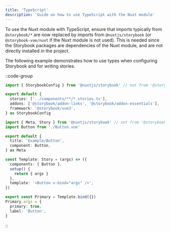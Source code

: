 ```yaml
---
title: 'TypeScript'
description: 'Guide on how to use TypeScript with the Nuxt module'
---
```


To use the Nuxt module with TypeScript, ensure that imports typically from `@storybook/*` are now replaced by imports from `@nuxtjs/storybook` (or `@storybook-vue/nuxt` if the Nuxt module is not used). This is needed since the Storybook packages are dependencies of the Nuxt module, and are not directly installed in the project.

The following example demonstrates how to use types when configuring Storybook and for writing stories.

::code-group

```typescript [.storybook/main.ts]
import { StorybookConfig } from '@nuxtjs/storybook' // not from '@storybook/core-common'

export default {
  stories: ['../components/**/*.stories.ts'],
  addons: ['@storybook/addon-links', '@storybook/addon-essentials'],
  framework: '@storybook/vue3',
} as StorybookConfig
```

```typescript [components/Button.stories.ts]
import { Meta, Story } from '@nuxtjs/storybook' // not from '@storybook/vue'
import Button from './Button.vue'

export default {
  title: 'Example/Button',
  component: Button,
} as Meta

const Template: Story = (args) => ({
  components: { Button },
  setup() {
    return { args }
  },
  template: '<Button v-bind="args" />',
})

export const Primary = Template.bind({})
Primary.args = {
  primary: true,
  label: 'Button',
}
```

::
